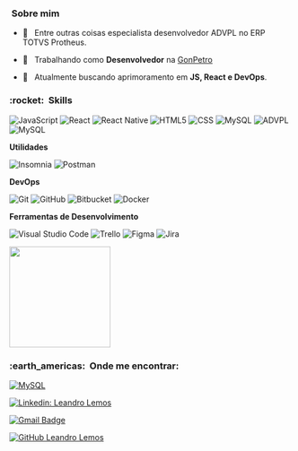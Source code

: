 
<h3> &nbsp;Sobre mim </h3> 
  

- 🤖 &nbsp; Entre outras coisas especialista desenvolvedor ADVPL no ERP TOTVS Protheus.  

- 💼 &nbsp; Trabalhando como **Desenvolvedor** na <a  href="http://gonpetro.com.br">GonPetro</a>  

- 🌱 &nbsp; Atualmente buscando aprimoramento em **JS, React e DevOps**.
  

<h3> :rocket: &nbsp;Skills </h3>
  

![JavaScript](https://img.shields.io/badge/-JavaScript-333333?style=flat&logo=javascript)
![React](https://img.shields.io/badge/-React-333333?style=flat&logo=react)
![React Native](https://img.shields.io/badge/-React%20Native-333333?style=flat&logo=react)
![HTML5](https://img.shields.io/badge/-HTML5-333333?style=flat&logo=HTML5)
![CSS](https://img.shields.io/badge/-CSS-333333?style=flat&logo=CSS3&logoColor=1572B6)
![MySQL](https://img.shields.io/badge/-MySQL-333333?style=flat&logo=mysql)
![ADVPL](https://img.shields.io/badge/totvs-advpl-blue)
![MySQL](https://img.shields.io/badge/-MSSQL-333333?style=flat&logo=microsoft)   

**Utilidades**
  
![Insomnia](https://img.shields.io/badge/-Insomnia-333333?style=flat&logo=insomnia)
![Postman](https://img.shields.io/badge/-Postman-333333?style=flat&logo=postman)

**DevOps**
  

![Git](https://img.shields.io/badge/-Git-333333?style=flat&logo=git)
![GitHub](https://img.shields.io/badge/-GitHub-333333?style=flat&logo=github)
![Bitbucket](https://img.shields.io/badge/-Bitbucket-333333?style=flat&logo=bitbucket)
![Docker](https://img.shields.io/badge/-Docker-333333?style=flat&logo=docker)

**Ferramentas de Desenvolvimento**

![Visual Studio Code](https://img.shields.io/badge/-Visual%20Studio%20Code-333333?style=flat&logo=visual-studio-code&logoColor=007ACC)
![Trello](https://img.shields.io/badge/-Trello-333333?style=flat&logo=trello&logoColor=007ACC)
![Figma](https://img.shields.io/badge/-Figma-333333?style=flat&logo=figma&logoColor=007ACC)
![Jira](https://img.shields.io/badge/-Jira-333333?style=flat&logo=jira&logoColor=007ACC)
<br/>

<a  href="https://github.com/lemossleandro">
<img  height="180em"  src="https://github-readme-stats.vercel.app/api?username=lemossleandro&theme=dracula&show_icons=true" />
</a>

<br/>

<h3> :earth_americas: &nbsp;Onde me encontrar: </h3>

[![MySQL](https://img.shields.io/badge/-ErpLabs-orange?style=flat-square&logo=&logoColor=white&link=https://www.erplabs.com.br) ](https://www.erplabs.com.br)

[![Linkedin: Leandro Lemos](https://img.shields.io/badge/-leandrolemoss-blue?style=flat-square&logo=Linkedin&logoColor=white&link=https://www.linkedin.com/in/leandrolemoss/)](https://www.linkedin.com/in/leandrolemoss/)


[![Gmail Badge](https://img.shields.io/badge/-lemossleandro@gmail.com-006bed?style=flat-square&logo=Gmail&logoColor=white&link=mailto:lemossleandro@gmail.com)](mailto:lemossleandro@gmail.com)
  
[![GitHub Leandro Lemos]( https://img.shields.io/github/followers/lemossleandro?label=follow&style=social)](https://www.linkedin.com/in/leandrolemoss/)

